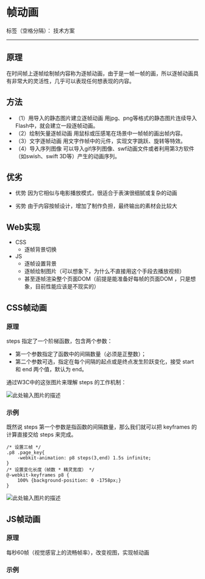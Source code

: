 # 帧动画

标签（空格分隔）： 技术方案

---

## 原理

在时间帧上逐帧绘制帧内容称为逐帧动画，由于是一帧一帧的画，所以逐帧动画具有非常大的灵活性，几乎可以表现任何想表现的内容。

## 方法

- （1）用导入的静态图片建立逐帧动画
用jpg、png等格式的静态图片连续导入Flash中，就会建立一段逐帧动画。
- （2）绘制矢量逐帧动画
用鼠标或压感笔在场景中一帧帧的画出帧内容。
- （3）文字逐帧动画
用文字作帧中的元件，实现文字跳跃、旋转等特效。
- （4）导入序列图像
可以导入gif序列图像、swf动画文件或者利用第3方软件（如swish、swift 3D等）产生的动画序列。

## 优劣

- 优势
因为它相似与电影播放模式，很适合于表演很细腻或复杂的动画

- 劣势
由于内容按帧设计，增加了制作负担，最终输出的素材会比较大

## Web实现

- CSS
    - 逐帧背景切换
- JS
    - 逐帧设置背景
    - 逐帧绘制图片（可以想象下，为什么不直接用这个手段去播放视频）
    - 甚至逐帧渲染整个页面DOM（前提是能准备好每帧的页面DOM ，只是想象，目前性能应该是不现实的）


## CSS帧动画

### 原理

steps 指定了一个阶梯函数，包含两个参数：

- 第一个参数指定了函数中的间隔数量（必须是正整数）；
- 第二个参数可选，指定在每个间隔的起点或是终点发生阶跃变化，接受 start 和 end 两个值，默认为 end。

通过W3C中的这张图片来理解 steps 的工作机制：

![此处输入图片的描述][2]

### 示例

既然说 steps 第一个参数是指函数的间隔数量，那么我们就可以把 keyframes 的计算直接交给 steps 来完成。

	/* 设置三帧 */
	.p8 .page_key{
		-webkit-animation: p8 steps(3,end) 1.5s infinite;
	}
	/* 设置变化长度（帧数 * 精灵宽度） */
	@-webkit-keyframes p8 {
	    100% {background-position: 0 -1758px;}
	}

![此处输入图片的描述][1]

## JS帧动画

### 原理

每秒60帧（视觉感官上的流畅帧率），改变视图，实现帧动画

### 示例


  [1]: https://github.com/winfredwyw/notes/blob/master/assets/201801/1.png
  [2]: https://github.com/winfredwyw/notes/blob/master/assets/201801/2.png
